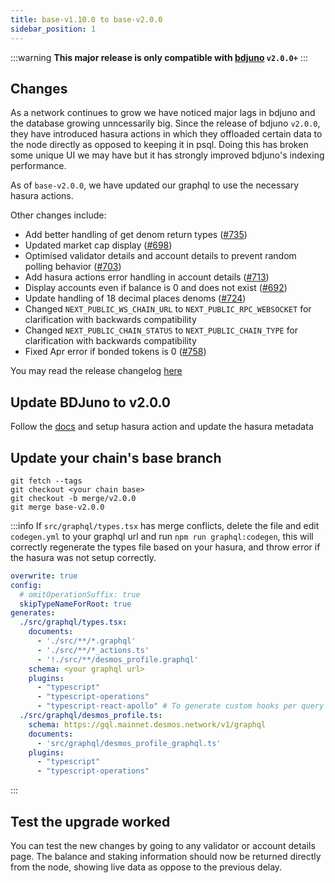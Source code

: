 ```yaml
---
title: base-v1.10.0 to base-v2.0.0
sidebar_position: 1
---
```


:::warning
**This major release is only compatible with [bdjuno](https://github.com/forbole/bdjuno) `v2.0.0+`**
:::


## Changes

As a network continues to grow we have noticed major lags in bdjuno and the database growing unncessarily big. Since the release of bdjuno `v2.0.0`, they have introduced hasura actions in which they offloaded certain data to the node directly as opposed to keeping it in psql. Doing this has broken some unique UI we may have but it has strongly improved bdjuno's indexing performance.

As of `base-v2.0.0`, we have updated our graphql to use the necessary hasura actions.

Other changes include:
- Add better handling of get denom return types ([\#735](https://github.com/forbole/big-dipper-2.0-cosmos/issues/735))
- Updated market cap display ([\#698](https://github.com/forbole/big-dipper-2.0-cosmos/issues/698))
- Optimised validator details and account details to prevent random polling behavior ([\#703](https://github.com/forbole/big-dipper-2.0-cosmos/issues/703))
- Add hasura actions error handling in account details ([\#713](https://github.com/forbole/big-dipper-2.0-cosmos/issues/713))
- Display accounts even if balance is 0 and does not exist ([\#692](https://github.com/forbole/big-dipper-2.0-cosmos/issues/692))
- Update handling of 18 decimal places denoms ([\#724](https://github.com/forbole/big-dipper-2.0-cosmos/issues/724))
- Changed `NEXT_PUBLIC_WS_CHAIN_URL` to `NEXT_PUBLIC_RPC_WEBSOCKET` for clarification with backwards compatibility
- Changed `NEXT_PUBLIC_CHAIN_STATUS` to `NEXT_PUBLIC_CHAIN_TYPE` for clarification with backwards compatibility
- Fixed Apr error if bonded tokens is 0 ([\#758](https://github.com/forbole/big-dipper-2.0-cosmos/issues/758))

You may read the release changelog [here](https://github.com/forbole/big-dipper-2.0-cosmos/releases/tag/base-v2.0.0)

## Update BDJuno to v2.0.0

Follow the [docs](https://docs.bigdipper.live/cosmos-based/parser/hasura#start-hasura-actions) and setup hasura action and update the hasura metadata

## Update your chain's base branch

```
git fetch --tags
git checkout <your chain base>
git checkout -b merge/v2.0.0
git merge base-v2.0.0
```

:::info
If `src/graphql/types.tsx` has merge conflicts, delete the file and edit `codegen.yml` to your graphql url and run `npm run graphql:codegen`, this will correctly regenerate the types file based on your hasura, and throw error if the hasura was not setup correctly.

```yaml {11}
overwrite: true
config:
  # omitOperationSuffix: true
  skipTypeNameForRoot: true
generates:
  ./src/graphql/types.tsx:
    documents:
      - './src/**/*.graphql'
      - './src/**/*_actions.ts'
      - '!./src/**/desmos_profile.graphql'
    schema: <your graphql url>
    plugins:
      - "typescript"
      - "typescript-operations"
      - "typescript-react-apollo" # To generate custom hooks per query
  ./src/graphql/desmos_profile.ts:
    schema: https://gql.mainnet.desmos.network/v1/graphql
    documents:
      - 'src/graphql/desmos_profile_graphql.ts'
    plugins:
      - "typescript"
      - "typescript-operations"

```
:::


## Test the upgrade worked
You can test the new changes by going to any validator or account details page. The balance and staking information should now be returned directly from the node, showing live data as oppose to the previous delay.
